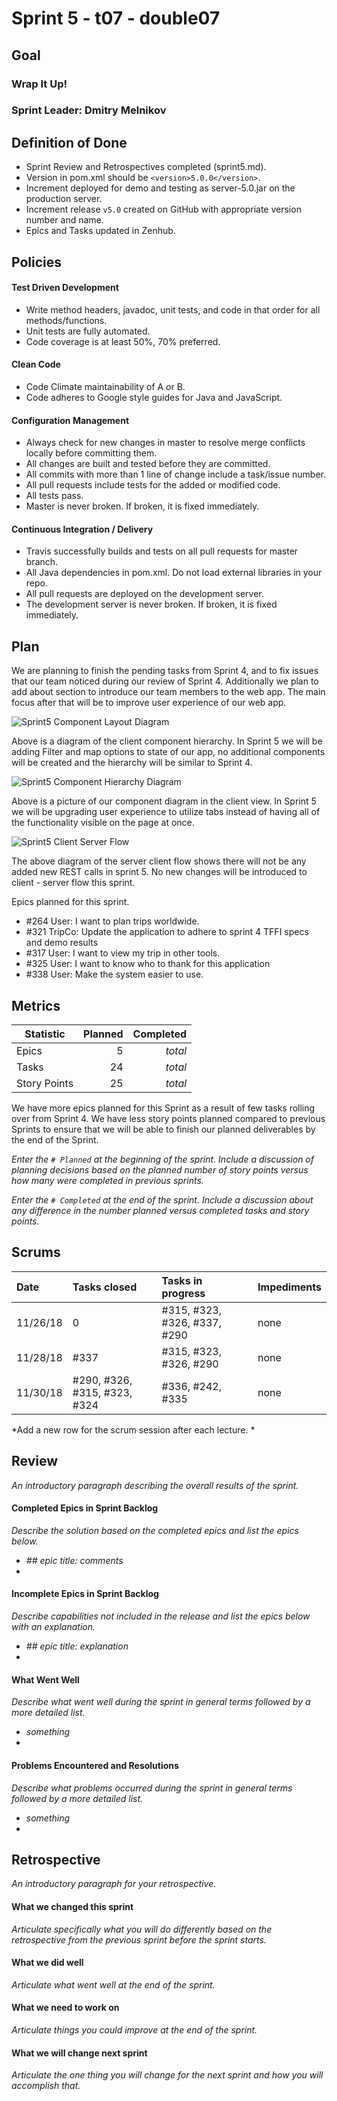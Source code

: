# Sprint 5 - t07 - double07

## Goal

### Wrap It Up!
### Sprint Leader: Dmitry Melnikov

## Definition of Done

* Sprint Review and Retrospectives completed (sprint5.md).
* Version in pom.xml should be `<version>5.0.0</version>`.
* Increment deployed for demo and testing as server-5.0.jar on the production server.
* Increment release `v5.0` created on GitHub with appropriate version number and name.
* Epics and Tasks updated in Zenhub.


## Policies

#### Test Driven Development
* Write method headers, javadoc, unit tests, and code in that order for all methods/functions.
* Unit tests are fully automated.
* Code coverage is at least 50%, 70% preferred.
#### Clean Code
* Code Climate maintainability of A or B.
* Code adheres to Google style guides for Java and JavaScript.
#### Configuration Management
* Always check for new changes in master to resolve merge conflicts locally before committing them.
* All changes are built and tested before they are committed.
* All commits with more than 1 line of change include a task/issue number.
* All pull requests include tests for the added or modified code.
* All tests pass.
* Master is never broken.  If broken, it is fixed immediately.
#### Continuous Integration / Delivery
* Travis successfully builds and tests on all pull requests for master branch.
* All Java dependencies in pom.xml.  Do not load external libraries in your repo. 
* All pull requests are deployed on the development server.
* The development server is never broken.  If broken, it is fixed immediately.


## Plan

We are planning to finish the pending tasks from Sprint 4, and to fix issues that our team noticed during our review of Sprint 4. Additionally we plan to add about section to introduce our team members to the web app. The main focus after that will be to improve user experience of our web app.

![Sprint5 Component Layout Diagram](./sprint5/Sprint5Comp.jpg "Component Hierarchy View")

Above is a diagram of the client component hierarchy. In Sprint 5 we will be adding Filter and map options to state of our app, no additional components will be created and the hierarchy will be similar to Sprint 4.

![Sprint5 Component Hierarchy Diagram](./sprint5/Sprint5Layout.jpg "Component Layout")

Above is a picture of our component diagram in the client view. In Sprint 5 we will be upgrading user experience to utilize tabs instead of having all of the functionality visible on the page at once.

![Sprint5 Client Server Flow](./sprint5/sprint5PlanServerClientFlow.png "Client Server Flow")

The above diagram of the server client flow shows there will not be any added new REST calls in sprint 5. No new changes will be introduced to client - server flow this sprint.

Epics planned for this sprint.

* #264 User: I want to plan trips worldwide.
* #321 TripCo: Update the application to adhere to sprint 4 TFFI specs and demo results 
* #317 User: I want to view my trip in other tools. 
* #325 User: I want to know who to thank for this application 
* #338 User: Make the system easier to use. 

## Metrics

| Statistic | Planned | Completed |
| --- | ---: | ---: |
| Epics | 5 | *total* |
| Tasks |  24   | *total* | 
| Story Points |  25  | *total* | 

We have more epics planned for this Sprint as a result of few tasks rolling over from Sprint 4. We have less story points planned compared to previous Sprints to ensure that we will be able to finish our planned deliverables by the end of the Sprint.

*Enter the `# Planned` at the beginning of the sprint.  Include a discussion of planning decisions based on the planned number of story points versus how many were completed in previous sprints.*

*Enter the `# Completed` at the end of the sprint.  Include a discussion about any difference in the number planned versus completed tasks and story points.*


## Scrums

| Date | Tasks closed  | Tasks in progress | Impediments |
| :--- | :--- | :--- | :--- |
|11/26/18| 0| #315, #323, #326, #337, #290| none|
|11/28/18| #337|  #315, #323, #326,  #290| none|
|11/30/18| #290, #326, #315, #323, #324| #336, #242, #335| none|

*Add a new row for the scrum session after each lecture. *

## Review

*An introductory paragraph describing the overall results of the sprint.*

#### Completed Epics in Sprint Backlog 

*Describe the solution based on the completed epics and list the epics below.*

* *## epic title: comments*
* 

#### Incomplete Epics in Sprint Backlog 

*Describe capabilities not included in the release and list the epics below with an explanation.*

* *## epic title: explanation*
*

#### What Went Well

*Describe what went well during the sprint in general terms followed by a more detailed list.*

* *something*
*

#### Problems Encountered and Resolutions

*Describe what problems occurred during the sprint in general terms followed by a more detailed list.*

* *something*
*

## Retrospective

*An introductory paragraph for your retrospective.*

#### What we changed this sprint

*Articulate specifically what you will do differently based on the retrospective from the previous sprint before the sprint starts.*

#### What we did well

*Articulate what went well at the end of the sprint.*

#### What we need to work on

*Articulate things you could improve at the end of the sprint.*

#### What we will change next sprint 

*Articulate the one thing you will change for the next sprint and how you will accomplish that.*
